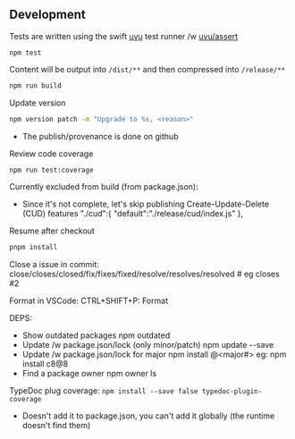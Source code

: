 
## Development

Tests are written using the swift [uvu](https://github.com/lukeed/uvu) test runner /w [uvu/assert](https://github.com/lukeed/uvu/blob/master/docs/api.assert.md)

```base
npm test 
```

Content will be output into `/dist/**` and then compressed into `/release/**`

```bash
npm run build
```

Update version
```bash
npm version patch -m "Upgrade to %s, <reason>"
```
- The publish/provenance is done on github

Review code coverage
```bash
npm run test:coverage
```

Currently excluded from build (from package.json):
- Since it's not complete, let's skip publishing Create-Update-Delete (CUD) features
		"./cud":{
			"default":"./release/cud/index.js"
		},


Resume after checkout
```bash
pnpm install
```

Close a issue in commit:
close/closes/closed/fix/fixes/fixed/resolve/resolves/resolved #<id>
eg closes #2

Format in VSCode: CTRL+SHIFT+P: Format  

DEPS:
- Show outdated packages
npm outdated
- Update /w package.json/lock (only minor/patch)
npm update --save
- Update /w package.json/lock for major
npm install <package>@<major#>
eg: npm install c8@8
- Find a package owner
npm owner ls <pkgname>

TypeDoc plug coverage:
`npm install --save false typedoc-plugin-coverage`
- Doesn't add it to package.json, you can't add it globally (the runtime doesn't find them)